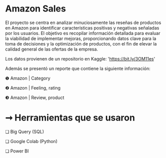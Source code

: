 # Amazon Sales
El proyecto se centra en analizar minuciosamente las reseñas de productos en Amazon para identificar características positivas y negativas señaladas por los usuarios. 
El objetivo es recopilar información detallada para evaluar la viabilidad de implementar mejoras, proporcionando datos clave para la toma de decisiones y la optimización de productos, 
con el fin de elevar la calidad general de las ofertas de la empresa.

Los datos provienen de un repositorio en Kaggle: 'https://bit.ly/3OM11es'

Además se presentó un reporte que contiene la siguiente información:

❶ Amazon | Category 

❷ Amazon | Feeling, rating

❸ Amazon | Review, product

# ➞ Herramientas que se usaron

❏ Big Query (SQL)

❏ Google Colab (Python)

❏ Power BI
